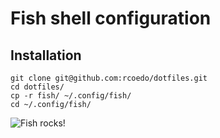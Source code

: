 # Fish shell configuration

## Installation
```
git clone git@github.com:rcoedo/dotfiles.git
cd dotfiles/
cp -r fish/ ~/.config/fish/
cd ~/.config/fish/
```

![Fish rocks!](http://fishshell.com/docs/current/ascii_fish.png)
